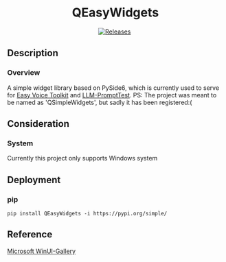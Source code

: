 <div align = "center">

# QEasyWidgets

[![Releases](https://img.shields.io/github/v/release/Spr-Aachen/QEasyWidgets?color=green&label=Release&logo=Github&logoColor=white&style=for-the-badge)](https://github.com/Spr-Aachen/QEasyWidgets/releases/latest)&nbsp;

</div>


## Description

### Overview

A simple widget library based on PySide6, which is currently used to serve for [Easy Voice Toolkit](https://github.com/Spr-Aachen/Easy-Voice-Toolkit) and [LLM-PromptTest](https://github.com/Spr-Aachen/LLM-PromptTest).
PS: The project was meant to be named as 'QSimpleWidgets', but sadly it has been registered:(


## Consideration

### System

Currently this project only supports Windows system


## Deployment

### pip

```shell
pip install QEasyWidgets -i https://pypi.org/simple/
```


## Reference
[Microsoft WinUI-Gallery](https://github.com/microsoft/WinUI-Gallery)